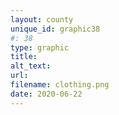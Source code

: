 ```yaml
---
layout: county 
unique_id: graphic38
#: 38
type: graphic
title: 
alt_text: 
url: 
filename: clothing.png
date: 2020-06-22
---
```

